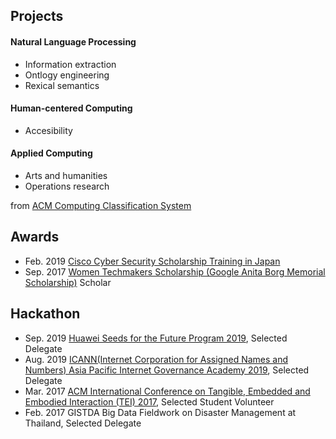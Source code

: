 ## Projects
#### Natural Language Processing
* Information extraction
* Ontlogy engineering
* Rexical semantics
#### Human-centered Computing
* Accesibility
#### Applied Computing
* Arts and humanities
* Operations research

from [ACM Computing Classification System](https://dl.acm.org/ccs)

## Awards
* Feb. 2019 [Cisco Cyber Security Scholarship Training in Japan](https://mkto.cisco.com/Security-Scholarship.html)
* Sep. 2017 [Women Techmakers Scholarship (Google Anita Borg Memorial Scholarship)](https://buildyourfuture.withgoogle.com/scholarships/) Scholar              

## Hackathon
* Sep. 2019 [Huawei Seeds for the Future Program 2019](https://www.huawei.com/minisite/seeds-for-the-future/index.html), Selected Delegate
* Aug. 2019 [ICANN(Internet Corporation for Assigned Names and Numbers) Asia Pacific Internet Governance Academy 2019](https://www.icann.org/en/announcements/details/apply-now-the-asia-pacific-internet-governance-academy-2019-14-5-2019-en), Selected Delegate	           
* Mar. 2017 [ACM International Conference on Tangible, Embedded and Embodied Interaction (TEI) 2017](https://tei.acm.org/2017/), Selected Student Volunteer		           
* Feb. 2017 GISTDA Big Data Fieldwork on Disaster Management at Thailand, Selected Delegate		
